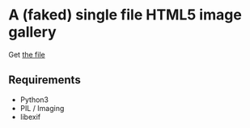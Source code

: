 # A (faked) single file HTML5 image gallery

Get [the file](./1ftn)

## Requirements

- Python3
- PIL / Imaging
- libexif
